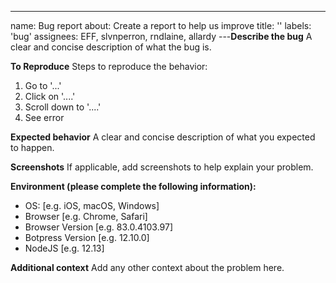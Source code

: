 ---

name: Bug report
about: Create a report to help us improve
title: ''
labels: 'bug'
assignees: EFF, slvnperron, rndlaine, allardy
---**Describe the bug**
A clear and concise description of what the bug is.

**To Reproduce**
Steps to reproduce the behavior:

1. Go to '...'
2. Click on '....'
3. Scroll down to '....'
4. See error

**Expected behavior**
A clear and concise description of what you expected to happen.

**Screenshots**
If applicable, add screenshots to help explain your problem.

**Environment (please complete the following information):**

- OS: [e.g. iOS, macOS, Windows]
- Browser [e.g. Chrome, Safari]
- Browser Version [e.g. 83.0.4103.97]
- Botpress Version [e.g. 12.10.0]
- NodeJS [e.g. 12.13]

**Additional context**
Add any other context about the problem here.
